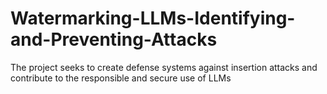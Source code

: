 # Watermarking-LLMs-Identifying-and-Preventing-Attacks
The project seeks to create defense systems against insertion attacks and contribute to the responsible and secure use of LLMs
